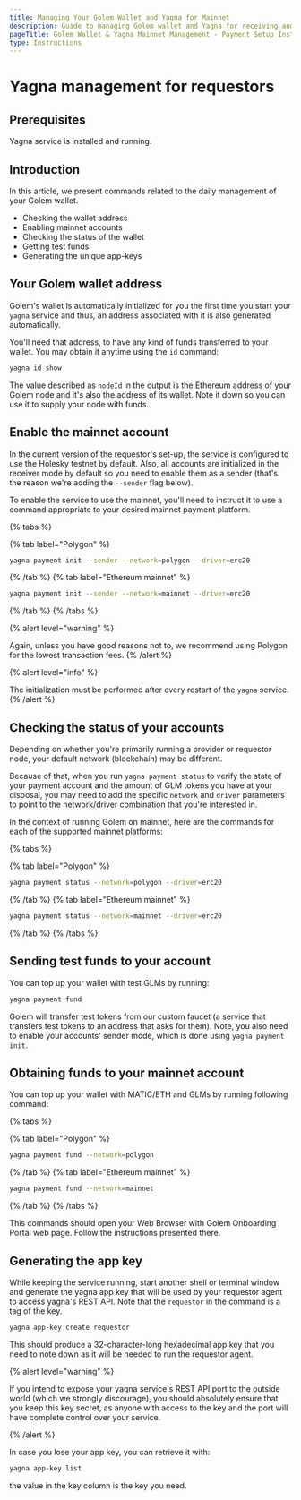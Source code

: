 ```yaml
---
title: Managing Your Golem Wallet and Yagna for Mainnet
description: Guide to managing Golem wallet and Yagna for receiving and sending mainnet payments, configuring networks, and generating app-keys.
pageTitle: Golem Wallet & Yagna Mainnet Management - Payment Setup Instructions
type: Instructions
---
```


# Yagna management for requestors

## Prerequisites

Yagna service is installed and running.

## Introduction

In this article, we present commands related to the daily management of your Golem wallet.

- Checking the wallet address
- Enabling mainnet accounts
- Checking the status of the wallet
- Getting test funds
- Generating the unique app-keys

## Your Golem wallet address

Golem's wallet is automatically initialized for you the first time you start your `yagna` service and thus, an address associated with it is also generated automatically.

You'll need that address, to have any kind of funds transferred to your wallet. You may obtain it anytime using the `id` command:

```bash
yagna id show
```

The value described as `nodeId` in the output is the Ethereum address of your Golem node and it's also the address of its wallet. Note it down so you can use it to supply your node with funds.

## Enable the mainnet account

In the current version of the requestor's set-up, the service is configured to use the Holesky testnet by default. Also, all accounts are initialized in the receiver mode by default so you need to enable them as a sender (that's the reason we're adding the `--sender` flag below).

To enable the service to use the mainnet, you'll need to instruct it to use a command appropriate to your desired mainnet payment platform.

{% tabs %}

{% tab label="Polygon" %}

```bash
yagna payment init --sender --network=polygon --driver=erc20
```

{% /tab %}
{% tab label="Ethereum mainnet" %}

```bash
yagna payment init --sender --network=mainnet --driver=erc20
```

{% /tab %}
{% /tabs %}

{% alert level="warning" %}

Again, unless you have good reasons not to, we recommend using Polygon for the lowest transaction fees.
{% /alert %}

{% alert level="info" %}

The initialization must be performed after every restart of the `yagna` service.
{% /alert %}

## Checking the status of your accounts

Depending on whether you're primarily running a provider or requestor node, your default network (blockchain) may be different.

Because of that, when you run `yagna payment status` to verify the state of your payment account and the amount of GLM tokens you have at your disposal, you may need to add the specific `network` and `driver` parameters to point to the network/driver combination that you're interested in.

In the context of running Golem on mainnet, here are the commands for each of the supported mainnet platforms:

{% tabs %}

{% tab label="Polygon" %}

```bash
yagna payment status --network=polygon --driver=erc20
```

{% /tab %}
{% tab label="Ethereum mainnet" %}

```bash
yagna payment status --network=mainnet --driver=erc20
```

{% /tab %}
{% /tabs %}

## Sending test funds to your account

You can top up your wallet with test GLMs by running:

```bash
yagna payment fund
```

Golem will transfer test tokens from our custom faucet (a service that transfers test tokens to an address that asks for them).
Note, you also need to enable your accounts' sender mode, which is done using `yagna payment init`.

## Obtaining funds to your mainnet account

You can top up your wallet with MATIC/ETH and GLMs by running following command:

{% tabs %}

{% tab label="Polygon" %}

```bash
yagna payment fund --network=polygon
```

{% /tab %}
{% tab label="Ethereum mainnet" %}

```bash
yagna payment fund --network=mainnet
```

{% /tab %}
{% /tabs %}

This commands should open your Web Browser with Golem Onboarding Portal web page. Follow the instructions presented there.

## Generating the app key

While keeping the service running, start another shell or terminal window and generate the yagna app key that will be used by your requestor agent to access yagna's REST API.
Note that the `requestor` in the command is a tag of the key.

```bash
yagna app-key create requestor
```

This should produce a 32-character-long hexadecimal app key that you need to note down as it will be needed to run the requestor agent.

{% alert level="warning" %}

If you intend to expose your yagna service's REST API port to the outside world (which we strongly discourage), you should absolutely ensure that you keep this key secret, as anyone with access to the key and the port will have complete control over your service.

{% /alert %}

In case you lose your app key, you can retrieve it with:

```bash
yagna app-key list
```

the value in the key column is the key you need.
